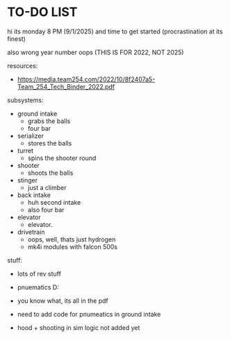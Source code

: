 # TO-DO LIST

hi its monday 8 PM (9/1/2025) and time to get started (procrastination at its finest)

also wrong year number oops (THIS IS FOR 2022, NOT 2025)

resources:

- https://media.team254.com/2022/10/8f2407a5-Team_254_Tech_Binder_2022.pdf

subsystems:
- ground intake
    - grabs the balls
    - four bar
- serializer
    - stores the balls
- turret
    - spins the shooter round
- shooter
    - shoots the balls
- stinger
    - just a climber
- back intake
    - huh second intake
    - also four bar
- elevator
    - elevator.
- drivetrain
    - oops, well, thats just hydrogen
    - mk4i modules with falcon 500s

stuff:
- lots of rev stuff
- pnuematics D:
- you know what, its all in the pdf


- need to add code for pnumeatics in ground intake
- hood + shooting in sim logic not added yet
